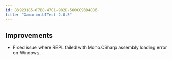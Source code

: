```yaml
---
id: 83923185-07B8-47C1-982D-560CC93D48B6
title: "Xamarin.UITest 2.0.5"
---
```


## Improvements

* Fixed issue where REPL failed with Mono.CSharp assembly loading error on Windows.


